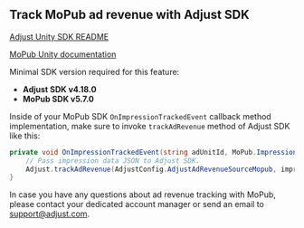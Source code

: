 ## Track MoPub ad revenue with Adjust SDK

[Adjust Unity SDK README][unity-readme]

[MoPub Unity documentation][mopub-docs]

Minimal SDK version required for this feature:

- **Adjust SDK v4.18.0**
- **MoPub SDK v5.7.0**

Inside of your MoPub SDK `OnImpressionTrackedEvent` callback method implementation, make sure to invoke `trackAdRevenue` method of Adjust SDK like this:

```csharp
private void OnImpressionTrackedEvent(string adUnitId, MoPub.ImpressionData impressionData) {
    // Pass impression data JSON to Adjust SDK.
    Adjust.trackAdRevenue(AdjustConfig.AdjustAdRevenueSourceMopub, impressionData.JsonRepresentation);
}
```

In case you have any questions about ad revenue tracking with MoPub, please contact your dedicated account manager or send an email to support@adjust.com.

[mopub-docs]:        https://developers.mopub.com/publishers/unity/impression-data/
[unity-readme]:    ../../../README.md
